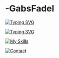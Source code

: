 # -GabsFadel
[![Typing SVG](https://Hey-There-!.demolab.com/?lines=First+line+of+text;Second+line+of+text)](https://git.io/)

<a href="https://git.io/typing-svg"><img src="https://readme-typing-svg.demolab.com?font=Fira+Code&pause=1000&color=D329F7&background=FFF63000&center=true&vCenter=true&multiline=true&random=false&width=435&lines=Hello+there%2C+welcome!+" alt="Typing SVG" /></a>

[![My Skills](https://skillicons.dev/icons?i=react,mysql,nestjs,postgres,py,js,ts,docker,git,github)](https://skillicons.dev)


[![Contact](https://skillicons.dev/icons?i=linkedin)](https://skillicons.dev)
